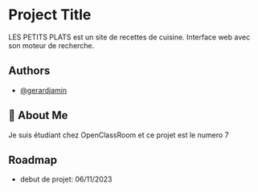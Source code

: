
# Project Title

LES PETITS PLATS est un site de recettes de cuisine.
Interface web avec son moteur de recherche.


## Authors

- [@gerardjamin]( https://github.com/gerardjamin/les-petits-plats.git)


## 🚀 About Me
Je suis étudiant chez OpenClassRoom et ce projet est le numero 7


## Roadmap

- debut de projet: 06/11/2023



